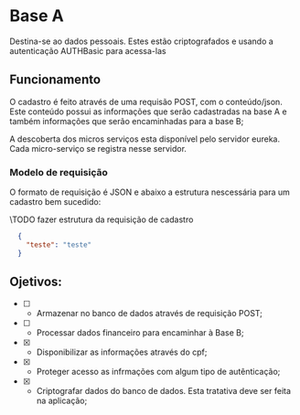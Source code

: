 # Base A

Destina-se ao dados pessoais. Estes estão criptografados e usando a autenticação AUTHBasic para acessa-las

## Funcionamento

O cadastro é feito através de uma requisão POST, com o conteúdo/json. Este conteúdo possui as informações que serão cadastradas na base A e também informações que serão encaminhadas
para a base B;

A descoberta dos micros serviços esta disponível pelo servidor eureka. Cada micro-serviço se registra nesse servidor.

### Modelo de requisição

O formato de requisição é JSON e abaixo a estrutura nescessária para um cadastro bem sucedido:

\\TODO fazer estrutura da requisição de cadastro
```json
  {
    "teste": "teste"
  }
```

## Ojetivos:

* [ ] - Armazenar no banco de dados através de requisição POST;
* [ ] - Processar dados financeiro para encaminhar à Base B;
* [x] - Disponibilizar as informações através do cpf;
* [x] - Proteger acesso as infrmações com algum tipo de autênticação;
* [x] - Criptografar dados do banco de dados. Esta tratativa deve ser feita na aplicação;
